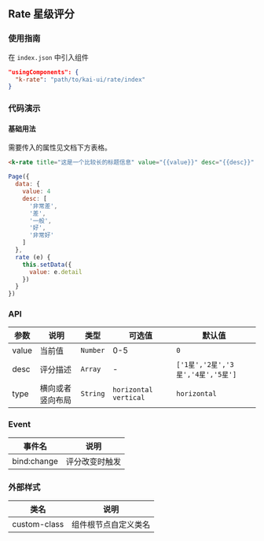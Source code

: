 ## Rate 星级评分

### 使用指南
在 `index.json` 中引入组件
```json
"usingComponents": {
  "k-rate": "path/to/kai-ui/rate/index"
}
```

### 代码演示

#### 基础用法
需要传入的属性见文档下方表格。
```html
<k-rate title="这是一个比较长的标题信息" value="{{value}}" desc="{{desc}}" type="vertical" bind:change="rate" />
```

```javascript
Page({
  data: {
    value: 4
    desc: [
      '非常差',
      '差',
      '一般',
      '好',
      '非常好'
    ]
  },
  rate (e) {
    this.setData({
      value: e.detail
    })
  }
})
```

### API

| 参数 | 说明 | 类型 | 可选值 | 默认值 |
|-----------|-----------|-----------|--------|-----|
| value | 当前值 | `Number` | 0-5 | `0` |
| desc | 评分描述 | `Array` | - |  `['1星','2星','3星','4星','5星']`  |
| type | 横向或者竖向布局 | `String` |  `horizontal` `vertical`  | `horizontal` |


### Event

| 事件名 | 说明 |
|-----------|-----------|
| bind:change | 评分改变时触发 |


### 外部样式

| 类名 | 说明 |
|-----------|-----------|
| custom-class | 组件根节点自定义类名 |
